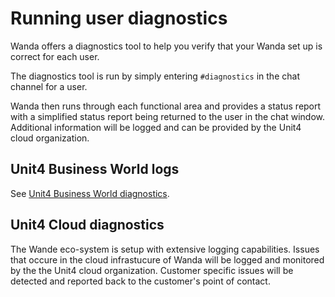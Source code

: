 # Running user diagnostics

Wanda offers a diagnostics tool to help you verify that your Wanda set up is correct for each user.

The diagnostics tool is run by simply entering `#diagnostics` in the chat channel for a user.

Wanda then runs through each functional area and provides a status report with a simplified status report being returned to the user in the chat window. Additional information will be logged and can be provided by the Unit4 cloud organization.

## Unit4 Business World logs

See [Unit4 Business World diagnostics](u4bw-diagnostics.md).

## Unit4 Cloud diagnostics

The Wande eco-system is setup with extensive logging capabilities. 
Issues that occure in the cloud infrastucure of Wanda will be logged and monitored by the the Unit4 cloud organization. Customer specific issues will be detected and reported back to the customer's point of contact.
